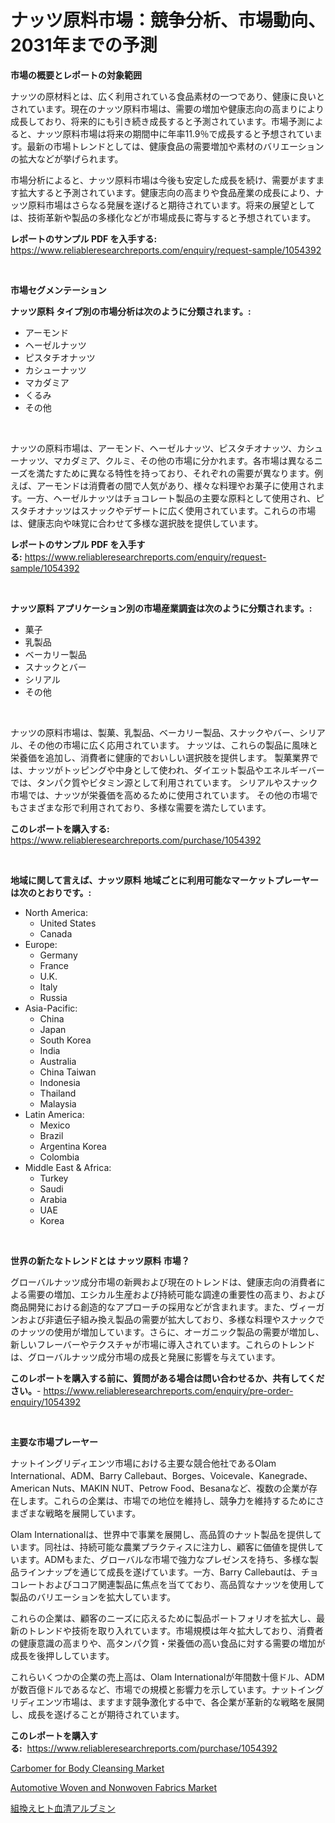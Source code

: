 <p><h1>ナッツ原料市場：競争分析、市場動向、2031年までの予測</h1></p><p><strong>市場の概要とレポートの対象範囲</strong></p>
<p><p>ナッツの原材料とは、広く利用されている食品素材の一つであり、健康に良いとされています。現在のナッツ原料市場は、需要の増加や健康志向の高まりにより成長しており、将来的にも引き続き成長すると予測されています。市場予測によると、ナッツ原料市場は将来の期間中に年率11.9％で成長すると予想されています。最新の市場トレンドとしては、健康食品の需要増加や素材のバリエーションの拡大などが挙げられます。</p><p>市場分析によると、ナッツ原料市場は今後も安定した成長を続け、需要がますます拡大すると予測されています。健康志向の高まりや食品産業の成長により、ナッツ原料市場はさらなる発展を遂げると期待されています。将来の展望としては、技術革新や製品の多様化などが市場成長に寄与すると予想されています。</p></p>
<p><strong>レポートのサンプル PDF を入手する:</strong> <a href="https://www.reliableresearchreports.com/enquiry/request-sample/1054392">https://www.reliableresearchreports.com/enquiry/request-sample/1054392</a></p>
<p>&nbsp;</p>
<p><strong>市場セグメンテーション</strong></p>
<p><strong>ナッツ原料 タイプ別の市場分析は次のように分類されます。:</strong></p>
<p><ul><li>アーモンド</li><li>ヘーゼルナッツ</li><li>ピスタチオナッツ</li><li>カシューナッツ</li><li>マカダミア</li><li>くるみ</li><li>その他</li></ul></p>
<p>&nbsp;</p>
<p><p>ナッツの原料市場は、アーモンド、ヘーゼルナッツ、ピスタチオナッツ、カシューナッツ、マカダミア、クルミ、その他の市場に分かれます。各市場は異なるニーズを満たすために異なる特性を持っており、それぞれの需要が異なります。例えば、アーモンドは消費者の間で人気があり、様々な料理やお菓子に使用されます。一方、ヘーゼルナッツはチョコレート製品の主要な原料として使用され、ピスタチオナッツはスナックやデザートに広く使用されています。これらの市場は、健康志向や味覚に合わせて多様な選択肢を提供しています。</p></p>
<p><strong>レポートのサンプル PDF を入手する:</strong>&nbsp;<a href="https://www.reliableresearchreports.com/enquiry/request-sample/1054392">https://www.reliableresearchreports.com/enquiry/request-sample/1054392</a></p>
<p>&nbsp;</p>
<p><strong> ナッツ原料 アプリケーション別の市場産業調査は次のように分類されます。:</strong></p>
<p><ul><li>菓子</li><li>乳製品</li><li>ベーカリー製品</li><li>スナックとバー</li><li>シリアル</li><li>その他</li></ul></p>
<p>&nbsp;</p>
<p><p>ナッツの原料市場は、製菓、乳製品、ベーカリー製品、スナックやバー、シリアル、その他の市場に広く応用されています。 ナッツは、これらの製品に風味と栄養価を追加し、消費者に健康的でおいしい選択肢を提供します。 製菓業界では、ナッツがトッピングや中身として使われ、ダイエット製品やエネルギーバーでは、タンパク質やビタミン源として利用されています。 シリアルやスナック市場では、ナッツが栄養価を高めるために使用されています。 その他の市場でもさまざまな形で利用されており、多様な需要を満たしています。</p></p>
<p><strong>このレポートを購入する:</strong>&nbsp; <a href="https://www.reliableresearchreports.com/purchase/1054392">https://www.reliableresearchreports.com/purchase/1054392</a></p>
<p>&nbsp;</p>
<p><strong>地域に関して言えば、ナッツ原料 地域ごとに利用可能なマーケットプレーヤーは次のとおりです。:</strong></p>
<p><ul>
    <li>
        North America:
        <ul>
            <li>United States</li>
            <li>Canada</li>
        </ul>
    </li>
    <li>
        Europe:
        <ul>
            <li>Germany</li>
            <li>France</li>
            <li>U.K.</li>
            <li>Italy</li>
            <li>Russia</li>
        </ul>
    </li>
    <li>
        Asia-Pacific:
        <ul>
            <li>China</li>
            <li>Japan</li>
            <li>South Korea</li>
            <li>India</li>
            <li>Australia</li>
            <li>China Taiwan</li>
            <li>Indonesia</li>
            <li>Thailand</li>
            <li>Malaysia</li>
        </ul>
    </li>
    <li>
        Latin America:
        <ul>
            <li>Mexico</li>
            <li>Brazil</li>
            <li>Argentina Korea</li>
            <li>Colombia</li>
        </ul>
    </li>
    <li>
        Middle East & Africa:
        <ul>
            <li>Turkey</li>
            <li>Saudi</li>
            <li>Arabia</li>
            <li>UAE</li>
            <li>Korea</li>
        </ul>
    </li>
    </ul></p>
<p>&nbsp;</p>
<p><strong>世界の新たなトレンドとは ナッツ原料 市場？</strong></p>
<p><p>グローバルナッツ成分市場の新興および現在のトレンドは、健康志向の消費者による需要の増加、エシカル生産および持続可能な調達の重要性の高まり、および商品開発における創造的なアプローチの採用などが含まれます。また、ヴィーガンおよび非遺伝子組み換え製品の需要が拡大しており、多様な料理やスナックでのナッツの使用が増加しています。さらに、オーガニック製品の需要が増加し、新しいフレーバーやテクスチャが市場に導入されています。これらのトレンドは、グローバルナッツ成分市場の成長と発展に影響を与えています。</p></p>
<p><strong>このレポートを購入する前に、質問がある場合は問い合わせるか、共有してください。</strong>- <a href="https://www.reliableresearchreports.com/enquiry/pre-order-enquiry/1054392">https://www.reliableresearchreports.com/enquiry/pre-order-enquiry/1054392</a></p>
<p>&nbsp;</p>
<p><strong>主要な市場プレーヤー</strong></p>
<p><p>ナットイングリディエンツ市場における主要な競合他社であるOlam International、ADM、Barry Callebaut、Borges、Voicevale、Kanegrade、American Nuts、MAKIN NUT、Petrow Food、Besanaなど、複数の企業が存在します。これらの企業は、市場での地位を維持し、競争力を維持するためにさまざまな戦略を展開しています。</p><p>Olam Internationalは、世界中で事業を展開し、高品質のナット製品を提供しています。同社は、持続可能な農業プラクティスに注力し、顧客に価値を提供しています。ADMもまた、グローバルな市場で強力なプレゼンスを持ち、多様な製品ラインナップを通じて成長を遂げています。一方、Barry Callebautは、チョコレートおよびココア関連製品に焦点を当てており、高品質なナッツを使用して製品のバリエーションを拡大しています。</p><p>これらの企業は、顧客のニーズに応えるために製品ポートフォリオを拡大し、最新のトレンドや技術を取り入れています。市場規模は年々拡大しており、消費者の健康意識の高まりや、高タンパク質・栄養価の高い食品に対する需要の増加が成長を後押ししています。</p><p>これらいくつかの企業の売上高は、Olam Internationalが年間数十億ドル、ADMが数百億ドルであるなど、市場での規模と影響力を示しています。ナットイングリディエンツ市場は、ますます競争激化する中で、各企業が革新的な戦略を展開し、成長を遂げることが期待されています。</p></p>
<p><strong>このレポートを購入する:</strong>&nbsp;&nbsp;<a href="https://www.reliableresearchreports.com/purchase/1054392">https://www.reliableresearchreports.com/purchase/1054392</a></p>
<p><p><a href="https://www.linkedin.com/pulse/global-carbomer-body-cleansing-market-size-trends-insights-fjmne?trackingId=aKtDuVnbooqkb4RId36CIw%3D%3D">Carbomer for Body Cleansing Market</a></p><p><a href="https://www.linkedin.com/pulse/automotive-woven-nonwoven-fabrics-market-research-report-reveals-dlkee?trackingId=yfdN2mXdMPjxGF3OtcwygQ%3D%3D">Automotive Woven and Nonwoven Fabrics Market</a></p><p><a href="https://github.com/zoetazuur/Market-Research-Report-List-1/blob/main/950968817470.md">組換えヒト血清アルブミン</a></p></p>